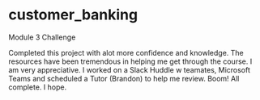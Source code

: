 # customer_banking
Module 3 Challenge

Completed this project with alot more confidence and knowledge. 
The resources have been tremendous in helping me get through the course. I am
very appreciative. I worked on a Slack Huddle w teamates, Microsoft Teams and
scheduled a Tutor (Brandon) to help me review. 
Boom! All complete. I hope.